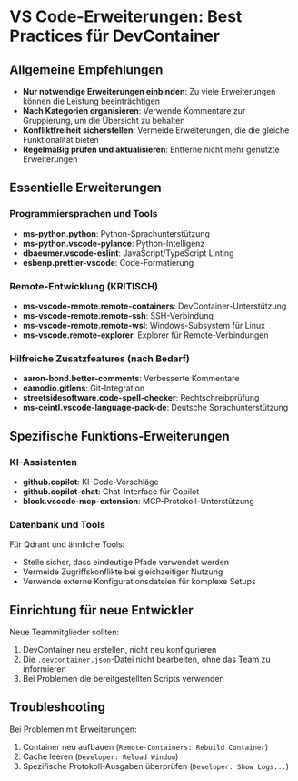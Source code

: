 # VS Code-Erweiterungen: Best Practices für DevContainer

## Allgemeine Empfehlungen

- **Nur notwendige Erweiterungen einbinden**: Zu viele Erweiterungen können die Leistung beeinträchtigen
- **Nach Kategorien organisieren**: Verwende Kommentare zur Gruppierung, um die Übersicht zu behalten
- **Konfliktfreiheit sicherstellen**: Vermeide Erweiterungen, die die gleiche Funktionalität bieten
- **Regelmäßig prüfen und aktualisieren**: Entferne nicht mehr genutzte Erweiterungen

## Essentielle Erweiterungen

### Programmiersprachen und Tools

- **ms-python.python**: Python-Sprachunterstützung
- **ms-python.vscode-pylance**: Python-Intelligenz
- **dbaeumer.vscode-eslint**: JavaScript/TypeScript Linting
- **esbenp.prettier-vscode**: Code-Formatierung

### Remote-Entwicklung (KRITISCH)

- **ms-vscode-remote.remote-containers**: DevContainer-Unterstützung
- **ms-vscode-remote.remote-ssh**: SSH-Verbindung
- **ms-vscode-remote.remote-wsl**: Windows-Subsystem für Linux
- **ms-vscode.remote-explorer**: Explorer für Remote-Verbindungen

### Hilfreiche Zusatzfeatures (nach Bedarf)

- **aaron-bond.better-comments**: Verbesserte Kommentare
- **eamodio.gitlens**: Git-Integration
- **streetsidesoftware.code-spell-checker**: Rechtschreibprüfung
- **ms-ceintl.vscode-language-pack-de**: Deutsche Sprachunterstützung

## Spezifische Funktions-Erweiterungen

### KI-Assistenten

- **github.copilot**: KI-Code-Vorschläge
- **github.copilot-chat**: Chat-Interface für Copilot
- **block.vscode-mcp-extension**: MCP-Protokoll-Unterstützung

### Datenbank und Tools

Für Qdrant und ähnliche Tools:

- Stelle sicher, dass eindeutige Pfade verwendet werden
- Vermeide Zugriffskonflikte bei gleichzeitiger Nutzung
- Verwende externe Konfigurationsdateien für komplexe Setups

## Einrichtung für neue Entwickler

Neue Teammitglieder sollten:

1. DevContainer neu erstellen, nicht neu konfigurieren
2. Die `.devcontainer.json`-Datei nicht bearbeiten, ohne das Team zu informieren
3. Bei Problemen die bereitgestellten Scripts verwenden

## Troubleshooting

Bei Problemen mit Erweiterungen:

1. Container neu aufbauen (`Remote-Containers: Rebuild Container`)
2. Cache leeren (`Developer: Reload Window`)
3. Spezifische Protokoll-Ausgaben überprüfen (`Developer: Show Logs...`)
